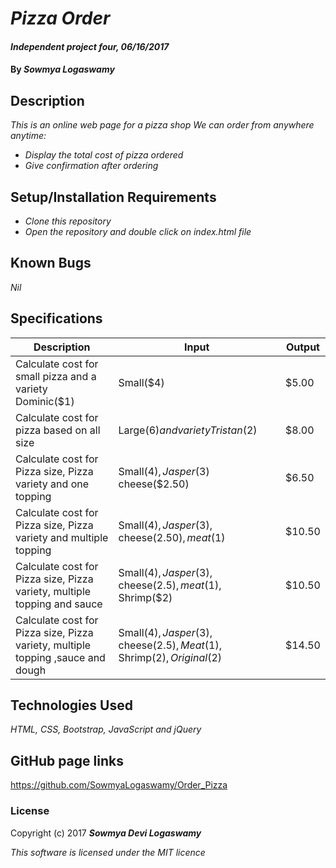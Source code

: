 # _Pizza Order_

#### _Independent project four, 06/16/2017_

#### By _**Sowmya Logaswamy**_

## Description

_This is an online web page for a pizza shop We can order from anywhere anytime:_
* _Display the total cost of pizza ordered_
* _Give confirmation after ordering_


## Setup/Installation Requirements

* _Clone this repository_
* _Open the repository and double click on index.html file_

## Known Bugs

_Nil_

## Specifications
| Description | Input | Output |
|-------------|-------|--------|
| Calculate cost for small pizza and a variety Dominic($1) | Small($4) | $5.00 |
| Calculate cost for pizza based on all size | Large($6) and variety Tristan($2) | $8.00 |
| Calculate cost for Pizza size, Pizza variety and one topping | Small($4), Jasper($3) cheese($2.50) | $6.50|
| Calculate cost for Pizza size, Pizza variety and multiple topping | Small($4), Jasper ($3), cheese($2.50), meat($1) | $10.50|
| Calculate cost for Pizza size, Pizza variety, multiple topping and sauce  | Small($4), Jasper($3), cheese($2.5), meat($1), Shrimp($2) | $10.50|
| Calculate cost for Pizza size, Pizza variety, multiple topping ,sauce and dough | Small($4), Jasper($3), cheese($2.5), Meat($1), Shrimp($2), Original($2) | $14.50|

## Technologies Used

_HTML, CSS, Bootstrap, JavaScript and jQuery_

## GitHub page links

https://github.com/SowmyaLogaswamy/Order_Pizza

### License

Copyright (c) 2017 **_Sowmya Devi Logaswamy_**

*This software is licensed under the MIT licence*
